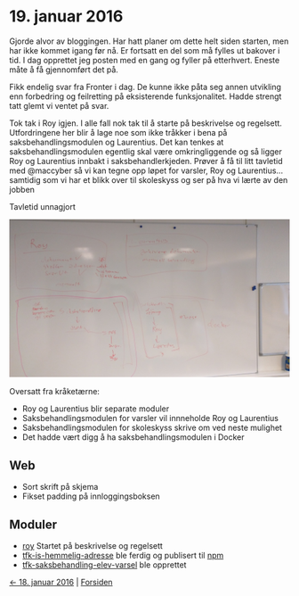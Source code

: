 # 19. januar 2016

Gjorde alvor av bloggingen. Har hatt planer om dette helt siden starten, men har ikke kommet igang før nå.
Er fortsatt en del som må fylles ut bakover i tid. I dag opprettet jeg posten med en gang og fyller på etterhvert. Eneste måte å få gjennomført det på.

Fikk endelig svar fra Fronter i dag. De kunne ikke påta seg annen utvikling enn forbedring og feilretting på eksisterende funksjonalitet.
Hadde strengt tatt glemt vi ventet på svar.

Tok tak i Roy igjen. I alle fall nok tak til å starte på beskrivelse og regelsett. Utfordringene her blir å lage noe som ikke tråkker i bena på saksbehandlingsmodulen og Laurentius.
Det kan tenkes at saksbehandlingsmodulen egentlig skal være omkringliggende og så ligger Roy og Laurentius innbakt i saksbehandlerkjeden.
Prøver å få til litt tavletid med @maccyber så vi kan tegne opp løpet for varsler, Roy og Laurentius... samtidig som vi har et blikk over til skoleskyss og ser på hva vi lærte av den jobben

Tavletid unnagjort

![Tavletid!](../images/2016-01-19-plan.jpg)

Oversatt fra kråketærne:
- Roy og Laurentius blir separate moduler
- Saksbehandlingsmodulen for varsler vil innneholde Roy og Laurentius
- Saksbehandlingsmodulen for skoleskyss skrive om ved neste mulighet
- Det hadde vært digg å ha saksbehandlingsmodulen i Docker

## Web
- Sort skrift på skjema
- Fikset padding på innloggingsboksen

## Moduler
- [roy](https://github.com/telemark/roy) Startet på beskrivelse og regelsett
- [tfk-is-hemmelig-adresse](https://github.com/telemark/tfk-is-hemmelig-adresse) ble ferdig og publisert til [npm](https://www.npmjs.com/package/tfk-is-hemmelig-adresse)
- [tfk-saksbehandling-elev-varsel](https://github.com/telemark/tfk-saksbehandling-elev-varsel) ble opprettet

[<- 18. januar 2016](2016-01-18.md)  |  [Forsiden](../index.md)